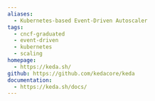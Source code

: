 ```yaml
---
aliases:
  - Kubernetes-based Event-Driven Autoscaler
tags:
  - cncf-graduated
  - event-driven
  - kubernetes
  - scaling
homepage:
  - https://keda.sh/
github: https://github.com/kedacore/keda
documentation:
  - https://keda.sh/docs/
---
```

